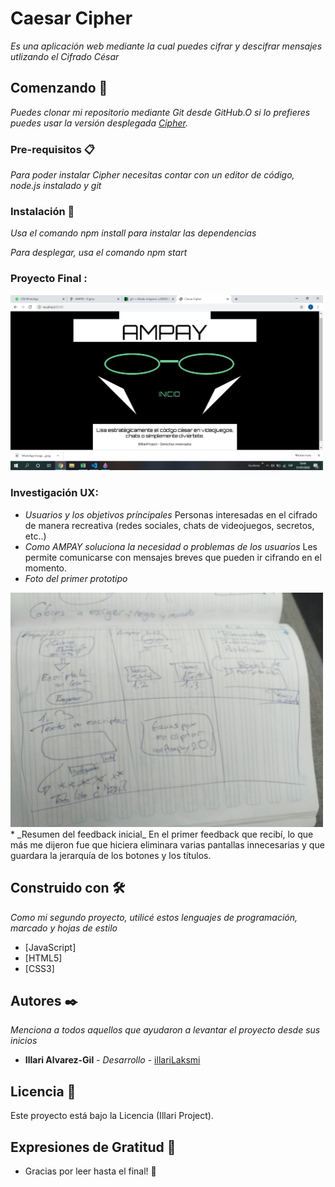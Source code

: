 # Caesar Cipher

_Es una aplicación web mediante la cual puedes cifrar y descifrar mensajes utlizando el Cifrado César_

## Comenzando 🚀

_Puedes clonar mi repositorio mediante Git desde GitHub.O si lo prefieres puedes usar la versión desplegada [Cipher](https://illarilaksmi.github.io/LIM013-cipher/src/)._


### Pre-requisitos 📋

_Para poder instalar Cipher necesitas contar con un editor de código, node.js instalado y git_


### Instalación 🔧

_Usa el comando npm install para instalar las dependencias_

_Para desplegar, usa el comando npm start_
### Proyecto Final :
<img src="/images/version final.png" width="500">

### Investigación UX:
* _Usuarios y los objetivos príncipales_
Personas interesadas en el cifrado de manera recreativa (redes sociales, chats de videojuegos, secretos, etc..)
* _Como AMPAY soluciona la necesidad o problemas de los usuarios_ 
Les permite comunicarse con mensajes breves  que pueden ir cifrando en el momento.
* _Foto del primer prototipo_ 
<img src="/images/prototipo.jpeg" width="500">
* _Resumen del feedback inicial_
En el primer feedback que recibí, lo que más me dijeron fue que hiciera eliminara varias pantallas innecesarias y que guardara la jerarquía de los botones y los títulos.

## Construido con 🛠️

_Como mi segundo proyecto, utilicé estos lenguajes de programación, marcado y hojas de estilo_

* [JavaScript]
* [HTML5]
* [CSS3]

## Autores ✒️

_Menciona a todos aquellos que ayudaron a levantar el proyecto desde sus inicios_

* **Illari Alvarez-Gil** - *Desarrollo* - [illariLaksmi](https://github.com/illariLaksmi)

## Licencia 📄

Este proyecto está bajo la Licencia (Illari Project).

## Expresiones de Gratitud 🎁

* Gracias por leer hasta el final! 📢
